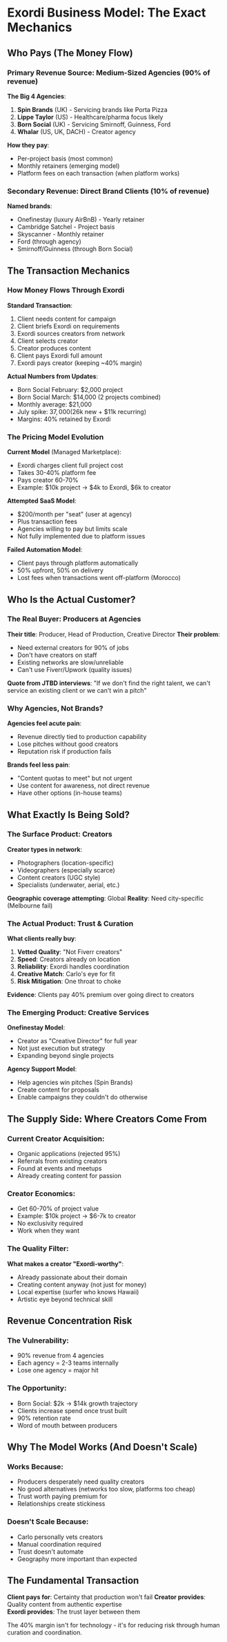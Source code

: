 # Exordi Business Model: The Exact Mechanics

## Who Pays (The Money Flow)

### Primary Revenue Source: Medium-Sized Agencies (90% of revenue)
**The Big 4 Agencies**:
1. **Spin Brands** (UK) - Servicing brands like Porta Pizza
2. **Lippe Taylor** (US) - Healthcare/pharma focus likely
3. **Born Social** (UK) - Servicing Smirnoff, Guinness, Ford
4. **Whalar** (US, UK, DACH) - Creator agency

**How they pay**:
- Per-project basis (most common)
- Monthly retainers (emerging model)
- Platform fees on each transaction (when platform works)

### Secondary Revenue: Direct Brand Clients (10% of revenue)
**Named brands**:
- Onefinestay (luxury AirBnB) - Yearly retainer
- Cambridge Satchel - Project basis
- Skyscanner - Monthly retainer
- Ford (through agency)
- Smirnoff/Guinness (through Born Social)

## The Transaction Mechanics

### How Money Flows Through Exordi

**Standard Transaction**:
1. Client needs content for campaign
2. Client briefs Exordi on requirements
3. Exordi sources creators from network
4. Client selects creator
5. Creator produces content
6. Client pays Exordi full amount
7. Exordi pays creator (keeping ~40% margin)

**Actual Numbers from Updates**:
- Born Social February: $2,000 project
- Born Social March: $14,000 (2 projects combined)
- Monthly average: $21,000
- July spike: $37,000 ($26k new + $11k recurring)
- Margins: 40% retained by Exordi

### The Pricing Model Evolution

**Current Model** (Managed Marketplace):
- Exordi charges client full project cost
- Takes 30-40% platform fee
- Pays creator 60-70%
- Example: $10k project → $4k to Exordi, $6k to creator

**Attempted SaaS Model**:
- $200/month per "seat" (user at agency)
- Plus transaction fees
- Agencies willing to pay but limits scale
- Not fully implemented due to platform issues

**Failed Automation Model**:
- Client pays through platform automatically
- 50% upfront, 50% on delivery
- Lost fees when transactions went off-platform (Morocco)

## Who Is the Actual Customer?

### The Real Buyer: Producers at Agencies
**Their title**: Producer, Head of Production, Creative Director
**Their problem**: 
- Need external creators for 90% of jobs
- Don't have creators on staff
- Existing networks are slow/unreliable
- Can't use Fiverr/Upwork (quality issues)

**Quote from JTBD interviews**:
"If we don't find the right talent, we can't service an existing client or we can't win a pitch"

### Why Agencies, Not Brands?
**Agencies feel acute pain**:
- Revenue directly tied to production capability
- Lose pitches without good creators
- Reputation risk if production fails

**Brands feel less pain**:
- "Content quotas to meet" but not urgent
- Use content for awareness, not direct revenue
- Have other options (in-house teams)

## What Exactly Is Being Sold?

### The Surface Product: Creators
**Creator types in network**:
- Photographers (location-specific)
- Videographers (especially scarce)
- Content creators (UGC style)
- Specialists (underwater, aerial, etc.)

**Geographic coverage attempting**: Global
**Reality**: Need city-specific (Melbourne fail)

### The Actual Product: Trust & Curation

**What clients really buy**:
1. **Vetted Quality**: "Not Fiverr creators"
2. **Speed**: Creators already on location
3. **Reliability**: Exordi handles coordination
4. **Creative Match**: Carlo's eye for fit
5. **Risk Mitigation**: One throat to choke

**Evidence**: Clients pay 40% premium over going direct to creators

### The Emerging Product: Creative Services

**Onefinestay Model**:
- Creator as "Creative Director" for full year
- Not just execution but strategy
- Expanding beyond single projects

**Agency Support Model**:
- Help agencies win pitches (Spin Brands)
- Create content for proposals
- Enable campaigns they couldn't do otherwise

## The Supply Side: Where Creators Come From

### Current Creator Acquisition:
- Organic applications (rejected 95%)
- Referrals from existing creators
- Found at events and meetups
- Already creating content for passion

### Creator Economics:
- Get 60-70% of project value
- Example: $10k project → $6-7k to creator
- No exclusivity required
- Work when they want

### The Quality Filter:
**What makes a creator "Exordi-worthy"**:
- Already passionate about their domain
- Creating content anyway (not just for money)
- Local expertise (surfer who knows Hawaii)
- Artistic eye beyond technical skill

## Revenue Concentration Risk

### The Vulnerability:
- 90% revenue from 4 agencies
- Each agency = 2-3 teams internally
- Lose one agency = major hit

### The Opportunity:
- Born Social: $2k → $14k growth trajectory
- Clients increase spend once trust built
- 90% retention rate
- Word of mouth between producers

## Why The Model Works (And Doesn't Scale)

### Works Because:
- Producers desperately need quality creators
- No good alternatives (networks too slow, platforms too cheap)
- Trust worth paying premium for
- Relationships create stickiness

### Doesn't Scale Because:
- Carlo personally vets creators
- Manual coordination required
- Trust doesn't automate
- Geography more important than expected

## The Fundamental Transaction

**Client pays for**: Certainty that production won't fail
**Creator provides**: Quality content from authentic expertise  
**Exordi provides**: The trust layer between them

The 40% margin isn't for technology - it's for reducing risk through human curation and coordination.